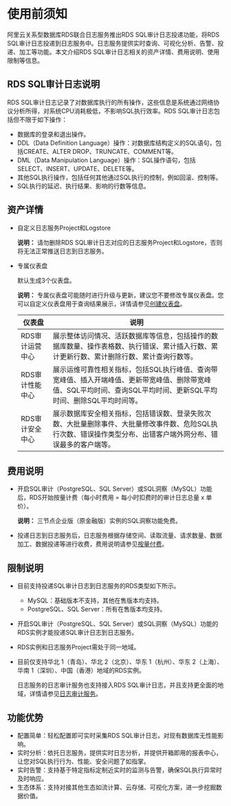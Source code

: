 # 使用前须知

阿里云关系型数据库RDS联合日志服务推出RDS SQL审计日志投递功能，将RDS SQL审计日志投递到日志服务中。日志服务提供实时查询、可视化分析、告警、投递、加工等功能。本文介绍RDS SQL审计日志相关的资产详情、费用说明、使用限制等信息。

## RDS SQL审计日志说明

RDS SQL审计日志记录了对数据库执行的所有操作，这些信息是系统通过网络协议分析所得，对系统CPU消耗极低，不影响SQL执行效率。RDS SQL审计日志包括但不限于如下操作：

-   数据库的登录和退出操作。
-   DDL（Data Definition Language）操作：对数据库结构定义的SQL语句，包括CREATE、ALTER DROP、TRUNCATE、COMMENT等。
-   DML（Data Manipulation Language）操作：SQL操作语句，包括SELECT、INSERT、UPDATE、DELETE等。
-   其他SQL执行操作，包括任何其他通过SQL执行的控制，例如回滚、控制等。
-   SQL执行的延迟、执行结果、影响的行数等信息。

## 资产详情

-   自定义日志服务Project和Logstore

    **说明：** 请勿删除RDS SQL审计日志对应的日志服务Project和Logstore，否则将无法正常推送日志到日志服务。

-   专属仪表盘

    默认生成3个仪表盘。

    **说明：** 专属仪表盘可能随时进行升级与更新，建议您不要修改专属仪表盘。您可以自定义仪表盘用于查询结果展示，详情请参见[创建仪表盘](/intl.zh-CN/可视化与告警/仪表盘/创建仪表盘.md)。

    |仪表盘|说明|
    |---|--|
    |RDS审计运营中心|展示整体访问情况、活跃数据库等信息，包括操作的数据库数量、操作表格数、执行错误、累计插入行数、累计更新行数、累计删除行数、累计查询行数等。|
    |RDS审计性能中心|展示运维可靠性相关指标，包括SQL执行峰值、查询带宽峰值、插入开端峰值、更新带宽峰值、删除带宽峰值、SQL平均时间、查询SQL平均时间、更新SQL平均时间、删除SQL平均时间等。|
    |RDS审计安全中心|展示数据库安全相关指标，包括错误数、登录失败次数、大批量删除事件、大批量修改事件数、危险SQL执行次数、错误操作类型分布、出错客户端外网分布、错误最多的客户端等。|


## 费用说明

-   开启SQL审计（PostgreSQL、SQL Server）或SQL洞察（MySQL）功能后，RDS开始按量计费（每小时费用 = 每小时扣费时的审计日志总量 x 单价）。

    **说明：** 三节点企业版（原金融版）实例的SQL洞察功能免费。

-   投递日志到日志服务后，日志服务根据存储空间、读取流量、请求数量、数据加工、数据投递等进行收费，费用说明请参见[按量付费](/intl.zh-CN/产品定价/按量付费.md)。

## 限制说明

-   目前支持投递SQL审计日志到日志服务的RDS类型如下所示。
    -   MySQL：基础版本不支持，其他在售版本均支持。
    -   PostgreSQL、SQL Server：所有在售版本均支持。
-   开启SQL审计（PostgreSQL、SQL Server）或SQL洞察（MySQL）功能的RDS实例才能投递SQL审计日志到日志服务。
-   RDS实例和日志服务Project需处于同一地域。
-   目前仅支持华北 1（青岛）、华北 2（北京）、华东 1（杭州）、华东 2（上海）、华南 1（深圳）、中国（香港）地域的RDS实例。

    日志服务的日志审计服务也支持接入RDS SQL审计日志，并且支持更全面的地域，详情请参见[日志审计服务](/intl.zh-CN/应用中心（App）/日志审计服务/简介.md)。


## 功能优势

-   配置简单：轻松配置即可实时采集RDS SQL审计日志，对现有数据库无性能影响。
-   实时分析：依托日志服务，提供实时日志分析，并提供开箱即用的报表中心，让您对SQL执行行为、性能、安全问题了如指掌。
-   实时告警：支持基于特定指标定制近实时的监测与告警，确保SQL执行异常时及时响应。
-   生态体系：支持对接其他生态如流计算、云存储、可视化方案，进一步挖掘数据价值。

